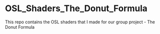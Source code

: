 # OSL_Shaders_The_Donut_Formula
This repo contains the OSL shaders that I made for our group project - The Donut Formula
